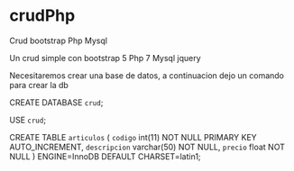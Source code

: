 # crudPhp
Crud bootstrap Php Mysql

Un crud simple con bootstrap 5 Php 7 Mysql jquery

Necesitaremos crear una base de datos, a continuacion dejo un comando para crear la db


CREATE DATABASE `crud`;

USE `crud`;

CREATE TABLE `articulos` (
  `codigo` int(11) NOT NULL PRIMARY KEY AUTO_INCREMENT,
  `descripcion` varchar(50) NOT NULL,
  `precio` float NOT NULL
) ENGINE=InnoDB DEFAULT CHARSET=latin1;
